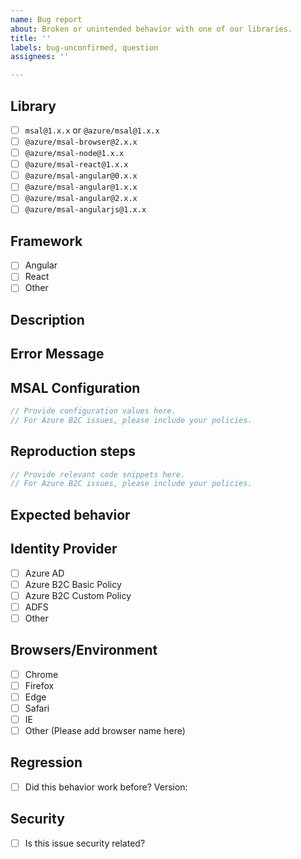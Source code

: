 ```yaml
---
name: Bug report
about: Broken or unintended behavior with one of our libraries.
title: ''
labels: bug-unconfirmed, question
assignees: ''

---
```


<!-- Before posting your issue please check if your question is answered in one of the following places: 

    * msal-browser@2.x FAQ: https://github.com/AzureAD/microsoft-authentication-library-for-js/blob/dev/lib/msal-browser/FAQ.md
    * msal@1.x FAQ: https://github.com/AzureAD/microsoft-authentication-library-for-js/blob/dev/lib/msal-core/docs/FAQ.md

    Please follow the issue template below. Failure to do so will result in a delay in answering your question.
-->

## Library
<!-- ⚠️ Please try the latest published version and fill in your exact version number below e.g. `msal@2.7.0`. ⚠️ -->
- [ ] `msal@1.x.x` or `@azure/msal@1.x.x`
- [ ] `@azure/msal-browser@2.x.x`
- [ ] `@azure/msal-node@1.x.x`
- [ ] `@azure/msal-react@1.x.x`
- [ ] `@azure/msal-angular@0.x.x`
- [ ] `@azure/msal-angular@1.x.x`
- [ ] `@azure/msal-angular@2.x.x`
- [ ] `@azure/msal-angularjs@1.x.x`

## Framework
<!-- ⚠️ If using a framework please specify which version you are using e.g. Angular 11 or React 17 ⚠️ -->
- [ ] Angular
- [ ] React
- [ ] Other

## Description

## Error Message
<!-- Please provide the error message, stack trace and/or logs here-->

## MSAL Configuration

```js
// Provide configuration values here.
// For Azure B2C issues, please include your policies.
```

## Reproduction steps

```js
// Provide relevant code snippets here.
// For Azure B2C issues, please include your policies.
```

## Expected behavior

## Identity Provider

- [ ] Azure AD
- [ ] Azure B2C Basic Policy
- [ ] Azure B2C Custom Policy
- [ ] ADFS
- [ ] Other

## Browsers/Environment

- [ ] Chrome
- [ ] Firefox
- [ ] Edge
- [ ] Safari
- [ ] IE
- [ ] Other (Please add browser name here)

## Regression

- [ ] Did this behavior work before?
Version:

## Security

- [ ] Is this issue security related?
